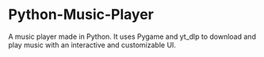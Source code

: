 # Python-Music-Player
A music player made in Python. It uses Pygame and yt_dlp to download and play music with an interactive and customizable UI.

